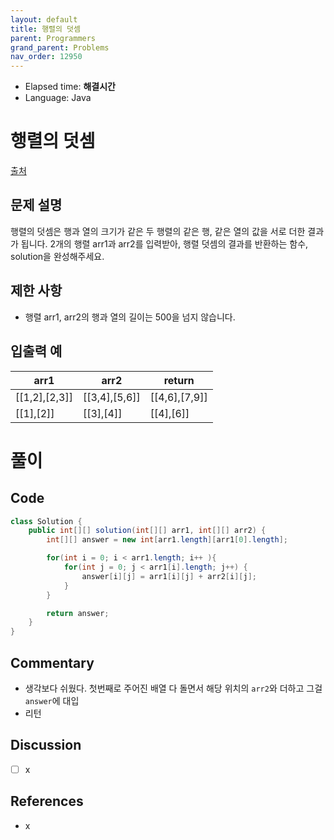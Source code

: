 ```yaml
---
layout: default
title: 행렬의 덧셈
parent: Programmers
grand_parent: Problems
nav_order: 12950
---
```


- Elapsed time: __해결시간__
- Language: Java

<!-- 문제 -->
# 행렬의 덧셈

[출처](https://programmers.co.kr/learn/courses/30/lessons/12950?language=java)

## 문제 설명

행렬의 덧셈은 행과 열의 크기가 같은 두 행렬의 같은 행, 같은 열의 값을 서로 더한 결과가 됩니다. 2개의 행렬 arr1과 arr2를 입력받아, 행렬 덧셈의 결과를 반환하는 함수, solution을 완성해주세요.

## 제한 사항

- 행렬 arr1, arr2의 행과 열의 길이는 500을 넘지 않습니다.

## 입출력 예

| arr1          | arr2          | return        |
| ------------- | ------------- | ------------- |
| [[1,2],[2,3]] | [[3,4],[5,6]] | [[4,6],[7,9]] |
| [[1],[2]]     | [[3],[4]]     | [[4],[6]]     |

<!-- 풀이 -->
# 풀이

## Code

``` java
class Solution {
    public int[][] solution(int[][] arr1, int[][] arr2) {
        int[][] answer = new int[arr1.length][arr1[0].length];

        for(int i = 0; i < arr1.length; i++ ){
            for(int j = 0; j < arr1[i].length; j++) {
                answer[i][j] = arr1[i][j] + arr2[i][j];
            }
        }

        return answer;
    }
}
```

## Commentary

- 생각보다 쉬웠다. 첫번째로 주어진 배열 다 돌면서 해당 위치의 `arr2`와 더하고 그걸 `answer`에 대입
- 리턴

## Discussion

- [ ] x

## References
- x